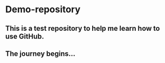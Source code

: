 # Demo-repository
<h2>This is a test repository to help me learn how to use GitHub.<h2>
The journey begins...
